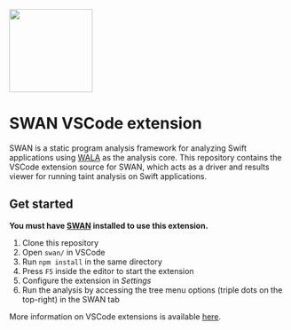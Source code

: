 
<img src="https://karimali.ca/resources/images/projects/swan.png" width="150">

# SWAN VSCode extension
SWAN is a static program analysis framework for analyzing Swift applications using [WALA](https://github.com/wala/WALA) as the analysis core. This repository contains the VSCode extension source for SWAN, which acts as a driver and results viewer for running taint analysis on Swift applications.

## Get started

**You must have [SWAN](https://github.com/themaplelab/swan) installed to use this extension.**

1. Clone this repository
2. Open `swan/` in VSCode
3. Run `npm install` in the same directory
4. Press `F5` inside the editor to start the extension
5. Configure the extension in _Settings_
6. Run the analysis by accessing the tree menu options (triple dots on the top-right) in the SWAN tab

More information on VSCode extensions is available [here](https://code.visualstudio.com/api/get-started/your-first-extension).
